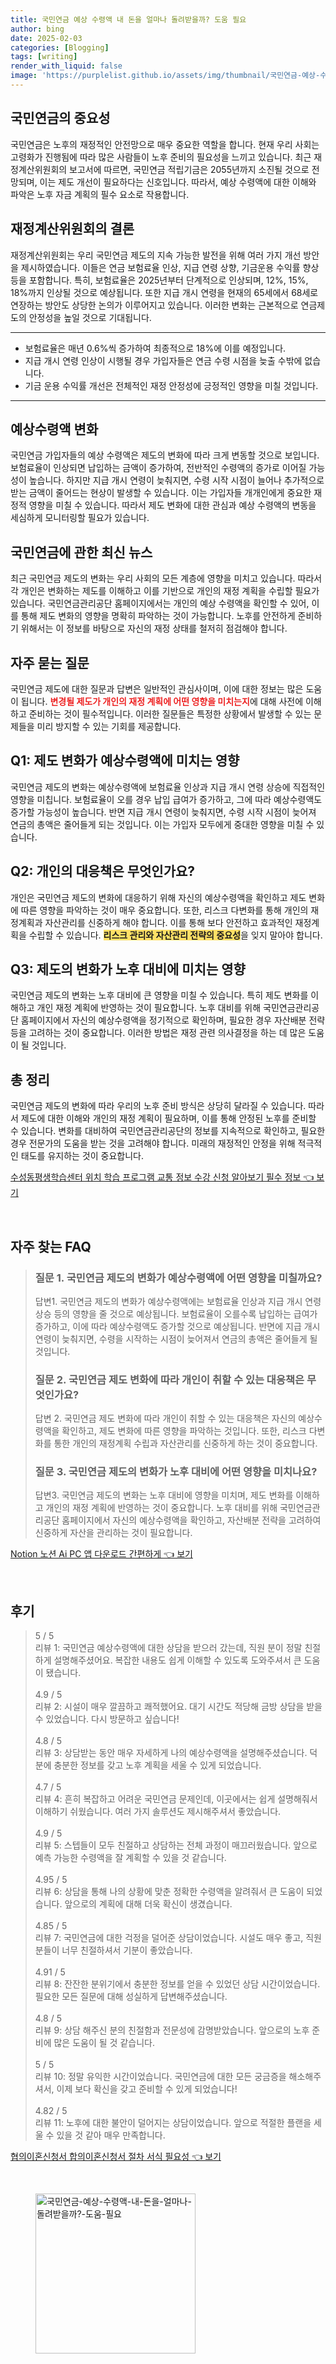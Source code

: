 ```yaml
---
title: 국민연금 예상 수령액 내 돈을 얼마나 돌려받을까? 도움 필요
author: bing
date: 2025-02-03
categories: [Blogging]
tags: [writing]
render_with_liquid: false
image: 'https://purplelist.github.io/assets/img/thumbnail/국민연금-예상-수령액-내-돈을-얼마나-돌려받을까?-도움-필요.webp'
---
```



<h2 id='국민연금의 중요성'>국민연금의 중요성</h2>

<p>국민연금은 노후의 재정적인 안전망으로 매우 중요한 역할을 합니다. 현재 우리 사회는 고령화가 진행됨에 따라 많은 사람들이 노후 준비의 필요성을 느끼고 있습니다. 최근 재정계산위원회의 보고서에 따르면, 국민연금 적립기금은 2055년까지 소진될 것으로 전망되며, 이는 제도 개선이 필요하다는 신호입니다. 따라서, 예상 수령액에 대한 이해와 파악은 노후 자금 계획의 필수 요소로 작용합니다.</p>

<h2 id='재정계산위원회의 결론'>재정계산위원회의 결론</h2>

<p>재정계산위원회는 우리 국민연금 제도의 지속 가능한 발전을 위해 여러 가지 개선 방안을 제시하였습니다. 이들은 연금 보험료율 인상, 지급 연령 상향, 기금운용 수익률 향상 등을 포함합니다. 특히, 보험료율은 2025년부터 단계적으로 인상되며, 12%, 15%, 18%까지 인상될 것으로 예상됩니다. 또한 지급 개시 연령을 현재의 65세에서 68세로 연장하는 방안도 상당한 논의가 이루어지고 있습니다. 이러한 변화는 근본적으로 연금제도의 안정성을 높일 것으로 기대됩니다.</p>

<hr />

<ul>
    <li>보험료율은 매년 0.6%씩 증가하여 최종적으로 18%에 이를 예정입니다.</li>
    <li>지급 개시 연령 인상이 시행될 경우 가입자들은 연금 수령 시점을 늦출 수밖에 없습니다.</li>
    <li>기금 운용 수익률 개선은 전체적인 재정 안정성에 긍정적인 영향을 미칠 것입니다.</li>
</ul>

<hr />

<h2 id='예상수령액 변화'>예상수령액 변화</h2>

<p>국민연금 가입자들의 예상 수령액은 제도의 변화에 따라 크게 변동할 것으로 보입니다. 보험료율이 인상되면 납입하는 금액이 증가하여, 전반적인 수령액의 증가로 이어질 가능성이 높습니다. 하지만 지급 개시 연령이 늦춰지면, 수령 시작 시점이 늘어나 추가적으로 받는 금액이 줄어드는 현상이 발생할 수 있습니다. 이는 가입자들 개개인에게 중요한 재정적 영향을 미칠 수 있습니다. 따라서 제도 변화에 대한 관심과 예상 수령액의 변동을 세심하게 모니터링할 필요가 있습니다.</p>

<h2 id='국민연금에 관한 최신뉴스'>국민연금에 관한 최신 뉴스</h2>

<p>최근 국민연금 제도의 변화는 우리 사회의 모든 계층에 영향을 미치고 있습니다. 따라서 각 개인은 변화하는 제도를 이해하고 이를 기반으로 개인의 재정 계획을 수립할 필요가 있습니다. 국민연금관리공단 홈페이지에서는 개인의 예상 수령액을 확인할 수 있어, 이를 통해 제도 변화의 영향을 명확히 파악하는 것이 가능합니다. 노후를 안전하게 준비하기 위해서는 이 정보를 바탕으로 자신의 재정 상태를 철저히 점검해야 합니다.</p>

<h2 id='자주 묻는 질문'>자주 묻는 질문</h2>

<p>국민연금 제도에 대한 질문과 답변은 일반적인 관심사이며, 이에 대한 정보는 많은 도움이 됩니다. <b><span style="color: #ee2323;">변경될 제도가 개인의 재정 계획에 어떤 영향을 미치는지</span></b>에 대해 사전에 이해하고 준비하는 것이 필수적입니다. 이러한 질문들은 특정한 상황에서 발생할 수 있는 문제들을 미리 방지할 수 있는 기회를 제공합니다.</p>

<h2 id='Q1-제도 변화의 영향'>Q1: 제도 변화가 예상수령액에 미치는 영향</h2>

<p>국민연금 제도의 변화는 예상수령액에 보험료율 인상과 지급 개시 연령 상승에 직접적인 영향을 미칩니다. 보험료율이 오를 경우 납입 급여가 증가하고, 그에 따라 예상수령액도 증가할 가능성이 높습니다. 반면 지급 개시 연령이 늦춰지면, 수령 시작 시점이 늦어져 연금의 총액은 줄어들게 되는 것입니다. 이는 가입자 모두에게 중대한 영향을 미칠 수 있습니다.</p>

<h2 id='Q2-개인의 대응책'>Q2: 개인의 대응책은 무엇인가요?</h2>

<p>개인은 국민연금 제도의 변화에 대응하기 위해 자신의 예상수령액을 확인하고 제도 변화에 따른 영향을 파악하는 것이 매우 중요합니다. 또한, 리스크 다변화를 통해 개인의 재정계획과 자산관리를 신중하게 해야 합니다. 이를 통해 보다 안전하고 효과적인 재정계획을 수립할 수 있습니다. <b><span style="background-color: #ffe066;">리스크 관리와 자산관리 전략의 중요성</span></b>을 잊지 말아야 합니다.</p>

<h2 id='Q3-노후 대비 영향'>Q3: 제도의 변화가 노후 대비에 미치는 영향</h2>

<p>국민연금 제도의 변화는 노후 대비에 큰 영향을 미칠 수 있습니다. 특히 제도 변화를 이해하고 개인 재정 계획에 반영하는 것이 필요합니다. 노후 대비를 위해 국민연금관리공단 홈페이지에서 자신의 예상수령액을 정기적으로 확인하며, 필요한 경우 자산배분 전략 등을 고려하는 것이 중요합니다. 이러한 방법은 재정 관련 의사결정을 하는 데 많은 도움이 될 것입니다.</p>

<h2 id='총 정리'>총 정리</h2>

<p>국민연금 제도의 변화에 따라 우리의 노후 준비 방식은 상당히 달라질 수 있습니다. 따라서 제도에 대한 이해와 개인의 재정 계획이 필요하며, 이를 통해 안정된 노후를 준비할 수 있습니다. 변화를 대비하여 국민연금관리공단의 정보를 지속적으로 확인하고, 필요한 경우 전문가의 도움을 받는 것을 고려해야 합니다. 미래의 재정적인 안정을 위해 적극적인 태도를 유지하는 것이 중요합니다.</p>


<p><a class="click-button" title="수성동평생학습센터 위치 학습 프로그램 교통 정보 수강 신청 알아보기 필수 정보" href="https://purplelist.github.io/posts/%EC%88%98%EC%84%B1%EB%8F%99%ED%8F%89%EC%83%9D%ED%95%99%EC%8A%B5%EC%84%BC%ED%84%B0-%EC%9C%84%EC%B9%98-%ED%95%99%EC%8A%B5-%ED%94%84%EB%A1%9C%EA%B7%B8%EB%9E%A8-%EA%B5%90%ED%86%B5-%EC%A0%95%EB%B3%B4-%EC%88%98%EA%B0%95-%EC%8B%A0%EC%B2%AD-%EC%95%8C%EC%95%84%EB%B3%B4%EA%B8%B0-%ED%95%84%EC%88%98-%EC%A0%95%EB%B3%B4/" rel="dofollow">수성동평생학습센터 위치 학습 프로그램 교통 정보 수강 신청 알아보기 필수 정보 👈 보기</a></p><br>
<h2 id='자주_찾는_FAQ'>자주 찾는 FAQ</h2>
<div itemscope="" itemtype="https://schema.org/FAQPage">
    <blockquote>
        <div itemscope="" itemprop="mainEntity" itemtype="https://schema.org/Question">
            <h3 itemprop="name">질문 1. 국민연금 제도의 변화가 예상수령액에 어떤 영향을 미칠까요?</h3>
            <div itemscope="" itemprop="acceptedAnswer" itemtype="https://schema.org/Answer">
                <span itemprop="text">
                    <p>답변1. 국민연금 제도의 변화가 예상수령액에는 보험료율 인상과 지급 개시 연령 상승 등의 영향을 줄 것으로 예상됩니다. 보험료율이 오를수록 납입하는 급여가 증가하고, 이에 따라 예상수령액도 증가할 것으로 예상됩니다. 반면에 지급 개시 연령이 늦춰지면, 수령을 시작하는 시점이 늦어져서 연금의 총액은 줄어들게 될 것입니다.</p>
                </span>
            </div>
        </div>
        <div itemscope="" itemprop="mainEntity" itemtype="https://schema.org/Question">
            <h3 itemprop="name">질문 2. 국민연금 제도 변화에 따라 개인이 취할 수 있는 대응책은 무엇인가요?</h3>
            <div itemscope="" itemprop="acceptedAnswer" itemtype="https://schema.org/Answer">
                <span itemprop="text">
                    <p>답변 2. 국민연금 제도 변화에 따라 개인이 취할 수 있는 대응책은 자신의 예상수령액을 확인하고, 제도 변화에 따른 영향을 파악하는 것입니다. 또한, 리스크 다변화를 통한 개인의 재정계획 수립과 자산관리를 신중하게 하는 것이 중요합니다.</p>
                </span>
            </div>
        </div>
        <div itemscope="" itemprop="mainEntity" itemtype="https://schema.org/Question">
            <h3 itemprop="name">질문 3. 국민연금 제도의 변화가 노후 대비에 어떤 영향을 미치나요?</h3>
            <div itemscope="" itemprop="acceptedAnswer" itemtype="https://schema.org/Answer">
                <span itemprop="text">
                    <p>답변3. 국민연금 제도의 변화는 노후 대비에 영향을 미치며, 제도 변화를 이해하고 개인의 재정 계획에 반영하는 것이 중요합니다. 노후 대비를 위해 국민연금관리공단 홈페이지에서 자신의 예상수령액을 확인하고, 자산배분 전략을 고려하여 신중하게 자산을 관리하는 것이 필요합니다.</p>
                </span>
            </div>
        </div>
    </blockquote>
</div>
<p><a class="click-button" title="Notion 노션 Ai PC 앱 다운로드 간편하게" href="https://purplelist.github.io/posts/Notion-%EB%85%B8%EC%85%98-Ai-PC-%EC%95%B1-%EB%8B%A4%EC%9A%B4%EB%A1%9C%EB%93%9C-%EA%B0%84%ED%8E%B8%ED%95%98%EA%B2%8C/" rel="dofollow">Notion 노션 Ai PC 앱 다운로드 간편하게 👈 보기</a></p><br>
<h2 id='후기'>후기</h2>
<div itemscope itemtype="https://schema.org/Product">
  <blockquote>
  <div itemprop="review" itemscope itemtype="https://schema.org/Review">
      <div itemprop="reviewRating" itemscope itemtype="https://schema.org/Rating"> <span itemprop="ratingValue">5</span> / <span itemprop="bestRating">5</span> </div>
      <span itemprop="reviewBody">리뷰 1: 국민연금 예상수령액에 대한 상담을 받으러 갔는데, 직원 분이 정말 친절하게 설명해주셨어요. 복잡한 내용도 쉽게 이해할 수 있도록 도와주셔서 큰 도움이 됐습니다.</span>
  </div>
  <br>
  <div itemprop="review" itemscope itemtype="https://schema.org/Review">
      <div itemprop="reviewRating" itemscope itemtype="https://schema.org/Rating"> <span itemprop="ratingValue">4.9</span> / <span itemprop="bestRating">5</span> </div>
      <span itemprop="reviewBody">리뷰 2: 시설이 매우 깔끔하고 쾌적했어요. 대기 시간도 적당해 금방 상담을 받을 수 있었습니다. 다시 방문하고 싶습니다!</span>
  </div>
  <br>
  <div itemprop="review" itemscope itemtype="https://schema.org/Review">
      <div itemprop="reviewRating" itemscope itemtype="https://schema.org/Rating"> <span itemprop="ratingValue">4.8</span> / <span itemprop="bestRating">5</span> </div>
      <span itemprop="reviewBody">리뷰 3: 상담받는 동안 매우 자세하게 나의 예상수령액을 설명해주셨습니다. 덕분에 충분한 정보를 갖고 노후 계획을 세울 수 있게 되었습니다.</span>
  </div>
  <br>
  <div itemprop="review" itemscope itemtype="https://schema.org/Review">
      <div itemprop="reviewRating" itemscope itemtype="https://schema.org/Rating"> <span itemprop="ratingValue">4.7</span> / <span itemprop="bestRating">5</span> </div>
      <span itemprop="reviewBody">리뷰 4: 흔히 복잡하고 어려운 국민연금 문제인데, 이곳에서는 쉽게 설명해줘서 이해하기 쉬웠습니다. 여러 가지 솔루션도 제시해주셔서 좋았습니다.</span>
  </div>
  <br>
  <div itemprop="review" itemscope itemtype="https://schema.org/Review">
      <div itemprop="reviewRating" itemscope itemtype="https://schema.org/Rating"> <span itemprop="ratingValue">4.9</span> / <span itemprop="bestRating">5</span> </div>
      <span itemprop="reviewBody">리뷰 5: 스텝들이 모두 친절하고 상담하는 전체 과정이 매끄러웠습니다. 앞으로 예측 가능한 수령액을 잘 계획할 수 있을 것 같습니다.</span>
  </div>
  <br>
  <div itemprop="review" itemscope itemtype="https://schema.org/Review">
      <div itemprop="reviewRating" itemscope itemtype="https://schema.org/Rating"> <span itemprop="ratingValue">4.95</span> / <span itemprop="bestRating">5</span> </div>
      <span itemprop="reviewBody">리뷰 6: 상담을 통해 나의 상황에 맞춘 정확한 수령액을 알려줘서 큰 도움이 되었습니다. 앞으로의 계획에 대해 더욱 확신이 생겼습니다.</span>
  </div>
  <br>
  <div itemprop="review" itemscope itemtype="https://schema.org/Review">
      <div itemprop="reviewRating" itemscope itemtype="https://schema.org/Rating"> <span itemprop="ratingValue">4.85</span> / <span itemprop="bestRating">5</span> </div>
      <span itemprop="reviewBody">리뷰 7: 국민연금에 대한 걱정을 덜어준 상담이었습니다. 시설도 매우 좋고, 직원 분들이 너무 친절하셔서 기분이 좋았습니다.</span>
  </div>
  <br>
  <div itemprop="review" itemscope itemtype="https://schema.org/Review">
      <div itemprop="reviewRating" itemscope itemtype="https://schema.org/Rating"> <span itemprop="ratingValue">4.91</span> / <span itemprop="bestRating">5</span> </div>
      <span itemprop="reviewBody">리뷰 8: 잔잔한 분위기에서 충분한 정보를 얻을 수 있었던 상담 시간이었습니다. 필요한 모든 질문에 대해 성실하게 답변해주셨습니다.</span>
  </div>
  <br>
  <div itemprop="review" itemscope itemtype="https://schema.org/Review">
      <div itemprop="reviewRating" itemscope itemtype="https://schema.org/Rating"> <span itemprop="ratingValue">4.8</span> / <span itemprop="bestRating">5</span> </div>
      <span itemprop="reviewBody">리뷰 9: 상담 해주신 분의 친절함과 전문성에 감명받았습니다. 앞으로의 노후 준비에 많은 도움이 될 것 같습니다.</span>
  </div>
  <br>
  <div itemprop="review" itemscope itemtype="https://schema.org/Review">
      <div itemprop="reviewRating" itemscope itemtype="https://schema.org/Rating"> <span itemprop="ratingValue">5</span> / <span itemprop="bestRating">5</span> </div>
      <span itemprop="reviewBody">리뷰 10: 정말 유익한 시간이었습니다. 국민연금에 대한 모든 궁금증을 해소해주셔서, 이제 보다 확신을 갖고 준비할 수 있게 되었습니다!</span>
  </div>
  <br>
  <div itemprop="review" itemscope itemtype="https://schema.org/Review">
      <div itemprop="reviewRating" itemscope itemtype="https://schema.org/Rating"> <span itemprop="ratingValue">4.82</span> / <span itemprop="bestRating">5</span> </div>
      <span itemprop="reviewBody">리뷰 11: 노후에 대한 불안이 덜어지는 상담이었습니다. 앞으로 적절한 플랜을 세울 수 있을 것 같아 매우 만족합니다.</span>
  </div>
  </blockquote>
</div>
<p><a class="click-button" title="협의이혼신청서 합의이혼신청서 절차 서식 필요성" href="https://purplelist.github.io/posts/%ED%98%91%EC%9D%98%EC%9D%B4%ED%98%BC%EC%8B%A0%EC%B2%AD%EC%84%9C-%ED%95%A9%EC%9D%98%EC%9D%B4%ED%98%BC%EC%8B%A0%EC%B2%AD%EC%84%9C-%EC%A0%88%EC%B0%A8-%EC%84%9C%EC%8B%9D-%ED%95%84%EC%9A%94%EC%84%B1/" rel="dofollow">협의이혼신청서 합의이혼신청서 절차 서식 필요성 👈 보기</a></p><br>
<figure class="image"><img src="https://purplelist.github.io/assets/img/thumbnail/국민연금-예상-수령액-내-돈을-얼마나-돌려받을까?-도움-필요.webp" alt="국민연금-예상-수령액-내-돈을-얼마나-돌려받을까?-도움-필요" width="256" height="256"></figure>